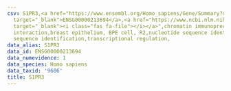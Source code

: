 ```yaml
---
csv: S1PR3,<a href="https://www.ensembl.org/Homo_sapiens/Gene/Summary?db=core;g=ENSG00000213694"
  target="_blank">ENSG00000213694</a>,<a href="https://www.ncbi.nlm.nih.gov/pubmed/22863008"
  target="_blank"><i class="fas fa-file"></i></a>",chromatin immunoprecipitation assay,direct
  interaction,breast epithelium, BPE cell, R2,nucleotide sequence identification,nucleotide
  sequence identification,transcriptional regulation,
data_alias: S1PR3
data_id: ENSG00000213694
data_numevidence: 1
data_species: Homo sapiens
data_taxid: '9606'
title: S1PR3
---
```


